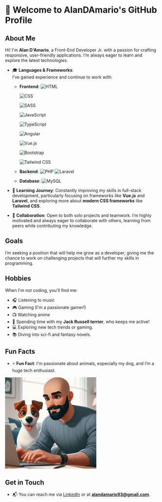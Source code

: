 # 👋 Welcome to AlanDAmario's GitHub Profile


## About Me
Hi! I'm **Alan D'Amario**, a Front-End Developer Jr. with a passion for crafting responsive, user-friendly applications. I’m always eager to learn and explore the latest technologies.


- 🎓 **Languages & Frameworks**:  
  I’ve gained experience and continue to work with:
  - **Frontend**: 
    ![HTML](https://img.shields.io/badge/HTML5-E34F26?style=for-the-badge&logo=html5&logoColor=white)
    
    ![CSS](https://img.shields.io/badge/CSS3-1572B6?style=for-the-badge&logo=css3&logoColor=white)
    
    ![SASS](https://img.shields.io/badge/SASS-CC6699?style=for-the-badge&logo=sass&logoColor=white)
    
    ![JavaScript](https://img.shields.io/badge/JavaScript-F7DF1E?style=for-the-badge&logo=javascript&logoColor=black)
    
    ![TypeScript](https://img.shields.io/badge/TypeScript-3178C6?style=for-the-badge&logo=typescript&logoColor=white)
    
    ![Angular](https://img.shields.io/badge/Angular-DD0031?style=for-the-badge&logo=angular&logoColor=white)
    
    ![Vue.js](https://img.shields.io/badge/Vue.js-4FC08D?style=for-the-badge&logo=vue.js&logoColor=white)
    
    ![Bootstrap](https://img.shields.io/badge/Bootstrap-563D7C?style=for-the-badge&logo=bootstrap&logoColor=white)
    
    ![Tailwind CSS](https://img.shields.io/badge/Tailwind_CSS-38B2AC?style=for-the-badge&logo=tailwind-css&logoColor=white)
    
  - **Backend**: 
    ![PHP](https://img.shields.io/badge/PHP-777BB4?style=for-the-badge&logo=php&logoColor=white) 
    ![Laravel](https://img.shields.io/badge/Laravel-FF2D20?style=for-the-badge&logo=laravel&logoColor=white)
  - **Database**: 
    ![MySQL](https://img.shields.io/badge/MySQL-4479A1?style=for-the-badge&logo=mysql&logoColor=white)

- 🌱 **Learning Journey**: Constantly improving my skills in full-stack development, particularly focusing on frameworks like **Vue.js** and **Laravel**, and exploring more about **modern CSS frameworks** like **Tailwind CSS**.

- 💼 **Collaboration**: Open to both solo projects and teamwork. I’m highly motivated and always eager to collaborate with others, learning from peers while contributing my knowledge.

## Goals
I’m seeking a position that will help me grow as a developer, giving me the chance to work on challenging projects that will further my skills in programming.

## Hobbies
When I'm not coding, you'll find me:
- 🎧 Listening to music
- 🎮 Gaming (I'm a passionate gamer!)
- 📺 Watching anime
- 🐾 Spending time with my **Jack Russell terrier**, who keeps me active!
- 💻 Exploring new tech trends or gaming.
- 📚 Diving into sci-fi and fantasy novels.


## Fun Facts
- ⚡ **Fun Fact**: I'm passionate about animals, especially my dog, and I’m a huge tech enthusiast.
<img src="https://raw.githubusercontent.com/AlanDAmario/AlanDAmario/main/Immagine%20WhatsApp%202024-09-30%20ore%2016.21.57_9b16773f.jpg" alt="WhatsApp Image" width="300"/>

## Get in Touch
- 📬 You can reach me via [LinkedIn](https://www.linkedin.com/in/alan-d-amario-2147291b9/?trk=opento_sprofile_details) or at **alandamario93@gmail.com**.
